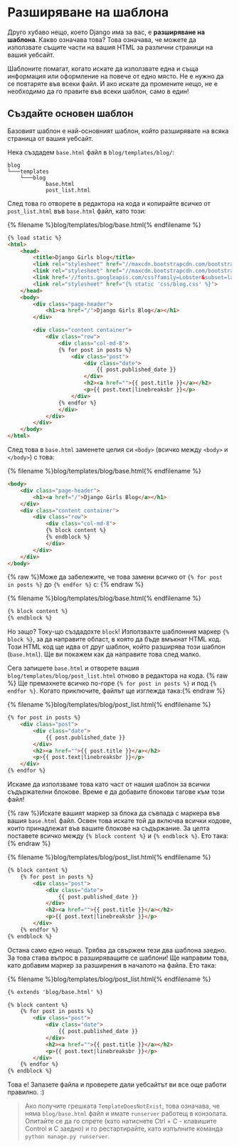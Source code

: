 # Разширяване на шаблона

Друго хубаво нещо, което Django има за вас, е **разширяване на шаблона**. Какво означава това? Това означава, че можете да използвате същите части на вашия HTML за различни страници на вашия уебсайт.

Шаблоните помагат, когато искате да използвате една и съща информация или оформление на повече от едно място. Не е нужно да се повтаряте във всеки файл. И ако искате да промените нещо, не е необходимо да го правите във всеки шаблон, само в един!

## Създайте основен шаблон

Базовият шаблон е най-основният шаблон, който разширявате на всяка страница от вашия уебсайт.

Нека създадем `base.html` файл в `blog/templates/blog/`:

    blog
    └───templates
        └───blog
                base.html
                post_list.html
    

След това го отворете в редактора на кода и копирайте всичко от `post_list.html` във `base.html` файл, като този:

{% filename %}blog/templates/blog/base.html{% endfilename %}

```html
{% load static %}
<html>
    <head>
        <title>Django Girls blog</title>
        <link rel="stylesheet" href="//maxcdn.bootstrapcdn.com/bootstrap/3.2.0/css/bootstrap.min.css">
        <link rel="stylesheet" href="//maxcdn.bootstrapcdn.com/bootstrap/3.2.0/css/bootstrap-theme.min.css">
        <link href='//fonts.googleapis.com/css?family=Lobster&subset=latin,latin-ext' rel='stylesheet' type='text/css'>
        <link rel="stylesheet" href="{% static 'css/blog.css' %}">
    </head>
    <body>
        <div class="page-header">
            <h1><a href="/">Django Girls Blog</a></h1>
        </div>

        <div class="content container">
            <div class="row">
                <div class="col-md-8">
                {% for post in posts %}
                    <div class="post">
                        <div class="date">
                            {{ post.published_date }}
                        </div>
                        <h2><a href="">{{ post.title }}</a></h2>
                        <p>{{ post.text|linebreaksbr }}</p>
                    </div>
                {% endfor %}
                </div>
            </div>
        </div>
    </body>
</html>
```

След това в `base.html` заменете целия си `<body>` (всичко между `<body>` и `</body>`) с това:

{% filename %}blog/templates/blog/base.html{% endfilename %}

```html
<body>
    <div class="page-header">
        <h1><a href="/">Django Girls Blog</a></h1>
    </div>
    <div class="content container">
        <div class="row">
            <div class="col-md-8">
            {% block content %}
            {% endblock %}
            </div>
        </div>
    </div>
</body>
```

{% raw %}Може да забележите, че това замени всичко от `{% for post in posts %}` до `{% endfor %}` с: {% endraw %}

{% filename %}blog/templates/blog/base.html{% endfilename %}

```html
{% block content %}
{% endblock %}
```

Но защо? Току-що създадохте `block`! Използвахте шаблонния маркер `{% block %}`, за да направите област, в която да бъде вмъкнат HTML код. Този HTML код ще идва от друг шаблон, който разширява този шаблон (`base.html`). Ще ви покажем как да направите това след малко.

Сега запишете `base.html` и отворете вашия `blog/templates/blog/post_list.html` отново в редактора на кода. {% raw %} Ще премахнете всичко по-горе `{% for post in posts %}` и под `{% endfor %}`. Когато приключите, файлът ще изглежда така:{% endraw %}

{% filename %}blog/templates/blog/post_list.html{% endfilename %}

```html
{% for post in posts %}
    <div class="post">
        <div class="date">
            {{ post.published_date }}
        </div>
        <h2><a href="">{{ post.title }}</a></h2>
        <p>{{ post.text|linebreaksbr }}</p>
    </div>
{% endfor %}
```

Искаме да използваме това като част от нашия шаблон за всички съдържателни блокове. Време е да добавите блокови тагове към този файл!

{% raw %}Искате вашият маркер за блока да съвпада с маркера във вашия `base.html` файл. Освен това искате той да включва всички кодове, които принадлежат във вашите блокове на съдържание. За целта поставете всичко между `{% block content %}` и `{% endblock %}`. Ето така:{% endraw %}

{% filename %}blog/templates/blog/post_list.html{% endfilename %}

```html
{% block content %}
    {% for post in posts %}
        <div class="post">
            <div class="date">
                {{ post.published_date }}
            </div>
            <h2><a href="">{{ post.title }}</a></h2>
            <p>{{ post.text|linebreaksbr }}</p>
        </div>
    {% endfor %}
{% endblock %}
```

Остана само едно нещо. Трябва да свържем тези два шаблона заедно. За това става въпрос в разширяващите се шаблони! Ще направим това, като добавим маркер за разширения в началото на файла. Ето така:

{% filename %}blog/templates/blog/post_list.html{% endfilename %}

```html
{% extends 'blog/base.html' %}

{% block content %}
    {% for post in posts %}
        <div class="post">
            <div class="date">
                {{ post.published_date }}
            </div>
            <h2><a href="">{{ post.title }}</a></h2>
            <p>{{ post.text|linebreaksbr }}</p>
        </div>
    {% endfor %}
{% endblock %}
```

Това е! Запазете файла и проверете дали уебсайтът ви все още работи правилно. :)

> Ако получите грешката `TemplateDoesNotExist`, това означава, че няма `blog/base.html` файл и имате `runserver` работещ в конзолата. Опитайте се да го спрете (като натиснете Ctrl + C - клавишите Control и C заедно) и го рестартирайте, като изпълните команда `python manage.py runserver`.